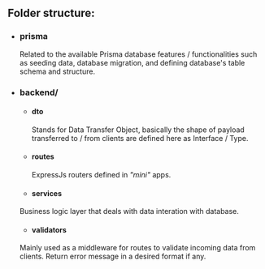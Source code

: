 ## Folder structure:

- ### prisma

  Related to the available Prisma database features / functionalities such as seeding data, database migration, and defining database's table schema and structure.
- ### backend/
  - #### dto

    Stands for Data Transfer Object, basically the shape of payload transferred to / from clients are defined here as Interface / Type.

  - #### routes
  
    ExpressJs routers defined in *"mini"* apps.

  - #### services

  Business logic layer that deals with data interation with database.

  - #### validators

  Mainly used as a middleware for routes to validate incoming data from clients. Return error message in a desired format if any.

